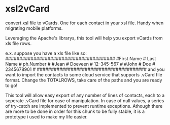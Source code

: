 # xsl2vCard
convert xsl file to vCards. One for each contact in your xsl file. Handy when migrating mobile platforms.


Leveraging the Apache's librarys, this tool will help you export vCards from xls file rows.

e.x. suppose you have a xls file like so:
#######################################
#First Name # Last Name # ph.Number   #
#Jean       # Doeveen   # 12-345-567  #
#John       # Doe       # 2345678901  #
#######################################
and you want to import the contacts to some cloud service that supports .vCard file format.
Change the TOTALROWS, take care of the paths and you are ready to go!

This tool will allow easy export of any number of lines of contacts, each to a seperate .vCard file for ease of manipulation.
In case of null values, a series of try-catch are implemented to prevent runtime exceptions.
Athough there are more to be done in order for this chunk to be fully stable, it is a prototype i used to make my life easier.
